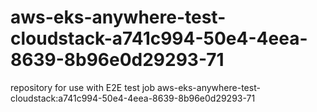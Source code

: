 # aws-eks-anywhere-test-cloudstack-a741c994-50e4-4eea-8639-8b96e0d29293-71
repository for use with E2E test job aws-eks-anywhere-test-cloudstack:a741c994-50e4-4eea-8639-8b96e0d29293-71
